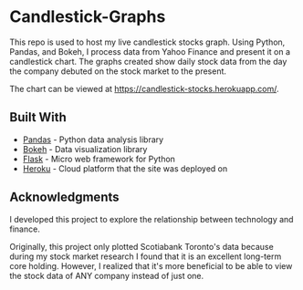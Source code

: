 # Candlestick-Graphs
This repo is used to host my live candlestick stocks graph. Using Python, Pandas, and Bokeh, I process data from Yahoo Finance and present it on a candlestick chart. The graphs created show daily stock data from the day the company debuted on the stock market to the present.

The chart can be viewed at https://candlestick-stocks.herokuapp.com/.

## Built With
* [Pandas](https://pandas.pydata.org/) - Python data analysis library
* [Bokeh](https://docs.bokeh.org/en/latest/index.html) - Data visualization library
* [Flask](http://flask.palletsprojects.com/en/1.1.x/) - Micro web framework for Python
* [Heroku](https://dashboard.heroku.com/auth/heroku/callback?code=b335d296-669a-4f76-a9fa-5132c97d42c7) - Cloud platform that the site was deployed on

## Acknowledgments
I developed this project to explore the relationship between technology and finance.

Originally, this project only plotted Scotiabank Toronto's data because during my stock market research I found that it is an excellent long-term core holding. However, I realized that it's more beneficial to be able to view the stock data of ANY company instead of just one.
